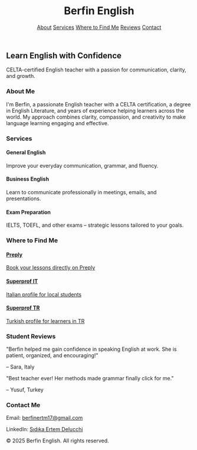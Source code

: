 <!DOCTYPE html>
<html lang="en">

<head>
  <meta charset="UTF-8">
  <meta name="viewport" content="width=device-width, initial-scale=1.0">
  <title>Berfin English</title>
  <script src="https://cdn.tailwindcss.com"></script>
  <style>
    html {
      scroll-behavior: smooth;
    }
    section {
      scroll-margin-top: 80px;
    }
  </style>
</head>

<body class="bg-white text-gray-800 font-sans">
  <!-- Navigation -->
  <header class="fixed w-full bg-white shadow-md z-50">
    <div class="max-w-7xl mx-auto px-4 py-3 flex justify-between items-center">
      <h1 class="text-xl font-bold text-indigo-600">Berfin English</h1>
      <nav class="space-x-6 hidden md:flex">
        <a href="#about" class="hover:text-indigo-600">About</a>
        <a href="#services" class="hover:text-indigo-600">Services</a>
        <a href="#where" class="hover:text-indigo-600">Where to Find Me</a>
        <a href="#reviews" class="hover:text-indigo-600">Reviews</a>
        <a href="#contact" class="hover:text-indigo-600">Contact</a>
      </nav>
    </div>
  </header>

  <!-- Hero -->
  <section class="bg-gradient-to-r from-indigo-200 to-purple-300 min-h-[80vh] flex items-center justify-center text-center px-4 pt-24">
    <div>
      <h2 class="text-4xl md:text-5xl font-bold mb-4">Learn English with Confidence</h2>
      <p class="text-lg md:text-xl mb-6">CELTA-certified English teacher with a passion for communication, clarity, and growth.</p>
    </div>
  </section>

  <!-- About -->
  <section id="about" class="py-16 px-6 max-w-4xl mx-auto text-center">
    <h3 class="text-3xl font-bold mb-4">About Me</h3>
    <p class="mb-4">I'm Berfin, a passionate English teacher with a CELTA certification, a degree in English Literature, and years of experience helping learners across the world. My approach combines clarity, compassion, and creativity to make language learning engaging and effective.</p>
  </section>

  <!-- Services -->
  <section id="services" class="py-16 px-6 bg-gray-100">
    <h3 class="text-3xl font-bold text-center mb-8">Services</h3>
    <div class="grid md:grid-cols-3 gap-6 max-w-6xl mx-auto">
      <div class="bg-white p-6 rounded-2xl shadow hover:shadow-lg transition">
        <h4 class="text-xl font-semibold mb-2">General English</h4>
        <p class="text-sm mb-4">Improve your everyday communication, grammar, and fluency.</p>
      </div>
      <div class="bg-white p-6 rounded-2xl shadow hover:shadow-lg transition">
        <h4 class="text-xl font-semibold mb-2">Business English</h4>
        <p class="text-sm mb-4">Learn to communicate professionally in meetings, emails, and presentations.</p>
      </div>
      <div class="bg-white p-6 rounded-2xl shadow hover:shadow-lg transition">
        <h4 class="text-xl font-semibold mb-2">Exam Preparation</h4>
        <p class="text-sm mb-4">IELTS, TOEFL, and other exams – strategic lessons tailored to your goals.</p>
      </div>
    </div>
  </section>

  <!-- Where to Find Me -->
  <section id="where" class="py-16 px-6 max-w-5xl mx-auto text-center">
    <h3 class="text-3xl font-bold mb-8">Where to Find Me</h3>
    <div class="grid md:grid-cols-3 gap-6">
      <a href="https://preply.in/BERFIN6EN15366696" target="_blank" class="block bg-indigo-100 hover:bg-indigo-200 rounded-xl p-6 shadow">
        <h4 class="text-lg font-semibold">Preply</h4>
        <p class="text-sm">Book your lessons directly on Preply</p>
      </a>
      <a href="https://www.superprof.it/insegnante-inglese-esperta-con-certificazione-celta-cambridge-laurea-lingua-letteratura-inglese-offro-lezioni-per.html" target="_blank" class="block bg-indigo-100 hover:bg-indigo-200 rounded-xl p-6 shadow">
        <h4 class="text-lg font-semibold">Superprof IT</h4>
        <p class="text-sm">Italian profile for local students</p>
      </a>
      <a href="https://www.superprof.com.tr/celta-sertifikali-ana-dili-ingilizce-seviyesi-ogretmenden-ilkokul-ortaokul-lise-universite-ogrencilerine-sinava-yonelik.html" target="_blank" class="block bg-indigo-100 hover:bg-indigo-200 rounded-xl p-6 shadow">
        <h4 class="text-lg font-semibold">Superprof TR</h4>
        <p class="text-sm">Turkish profile for learners in TR</p>
      </a>
    </div>
  </section>

  <!-- Reviews -->
  <section id="reviews" class="py-16 px-6 bg-gray-100">
    <h3 class="text-3xl font-bold text-center mb-8">Student Reviews</h3>
    <div class="max-w-3xl mx-auto space-y-6">
      <div class="bg-white p-6 rounded-xl shadow">
        <p class="italic">"Berfin helped me gain confidence in speaking English at work. She is patient, organized, and encouraging!"</p>
        <p class="text-sm text-right mt-2">– Sara, Italy</p>
      </div>
      <div class="bg-white p-6 rounded-xl shadow">
        <p class="italic">"Best teacher ever! Her methods made grammar finally click for me."</p>
        <p class="text-sm text-right mt-2">– Yusuf, Turkey</p>
      </div>
    </div>
  </section>

  <!-- Contact -->
  <section id="contact" class="py-16 px-6 max-w-3xl mx-auto">
    <h3 class="text-3xl font-bold text-center mb-6">Contact Me</h3>
    <div class="space-y-4 text-center">
      <p>Email: <a href="mailto:berfinertm17@gmail.com" class="text-indigo-600 hover:underline">berfinertm17@gmail.com</a></p>
      <p>LinkedIn: <a href="https://www.linkedin.com/in/sıdıka-ertem-delucchi-700118202" target="_blank" class="text-indigo-600 hover:underline">Sıdıka Ertem Delucchi</a></p>
    </div>
  </section>

  <!-- Footer -->
  <footer class="bg-white border-t py-4 text-center text-sm text-gray-500">
    &copy; 2025 Berfin English. All rights reserved.
  </footer>
</body>

</html>

